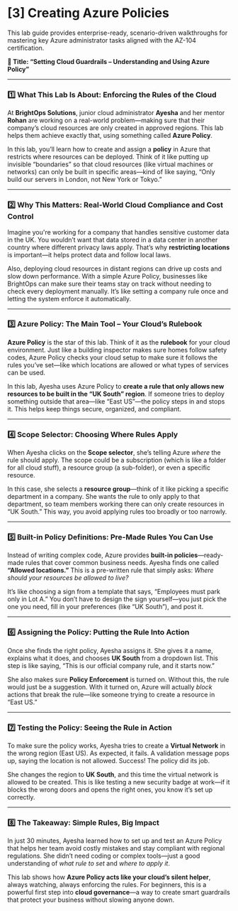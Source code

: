 # [3] Creating Azure Policies

This lab guide provides enterprise-ready, scenario-driven walkthroughs for mastering key Azure administrator tasks aligned with the AZ-104 certification.

**🔐 Title: “Setting Cloud Guardrails – Understanding and Using Azure Policy”**

---

### 1️⃣ What This Lab Is About: Enforcing the Rules of the Cloud

At **BrightOps Solutions**, junior cloud administrator **Ayesha** and her mentor **Rohan** are working on a real-world problem—making sure that their company’s cloud resources are only created in approved regions. This lab helps them achieve exactly that, using something called **Azure Policy**.

In this lab, you’ll learn how to create and assign a **policy** in Azure that restricts where resources can be deployed. Think of it like putting up invisible “boundaries” so that cloud resources (like virtual machines or networks) can only be built in specific areas—kind of like saying, “Only build our servers in London, not New York or Tokyo.”

---

### 2️⃣ Why This Matters: Real-World Cloud Compliance and Cost Control

Imagine you're working for a company that handles sensitive customer data in the UK. You wouldn’t want that data stored in a data center in another country where different privacy laws apply. That’s why **restricting locations** is important—it helps protect data and follow local laws.

Also, deploying cloud resources in distant regions can drive up costs and slow down performance. With a simple Azure Policy, businesses like BrightOps can make sure their teams stay on track without needing to check every deployment manually. It’s like setting a company rule once and letting the system enforce it automatically.

---

### 3️⃣ Azure Policy: The Main Tool – Your Cloud’s Rulebook

**Azure Policy** is the star of this lab. Think of it as the **rulebook** for your cloud environment. Just like a building inspector makes sure homes follow safety codes, Azure Policy checks your cloud setup to make sure it follows the rules you’ve set—like which locations are allowed or what types of services can be used.

In this lab, Ayesha uses Azure Policy to **create a rule that only allows new resources to be built in the “UK South” region**. If someone tries to deploy something outside that area—like “East US”—the policy steps in and stops it. This helps keep things secure, organized, and compliant.

---

### 4️⃣ Scope Selector: Choosing Where Rules Apply

When Ayesha clicks on the **Scope selector**, she’s telling Azure *where* the rule should apply. The scope could be a subscription (which is like a folder for all cloud stuff), a resource group (a sub-folder), or even a specific resource.

In this case, she selects a **resource group**—think of it like picking a specific department in a company. She wants the rule to only apply to that department, so team members working there can only create resources in “UK South.” This way, you avoid applying rules too broadly or too narrowly.

---

### 5️⃣ Built-in Policy Definitions: Pre-Made Rules You Can Use

Instead of writing complex code, Azure provides **built-in policies**—ready-made rules that cover common business needs. Ayesha finds one called **“Allowed locations.”** This is a pre-written rule that simply asks: *Where should your resources be allowed to live?*

It’s like choosing a sign from a template that says, “Employees must park only in Lot A.” You don’t have to design the sign yourself—you just pick the one you need, fill in your preferences (like “UK South”), and post it.

---

### 6️⃣ Assigning the Policy: Putting the Rule Into Action

Once she finds the right policy, Ayesha assigns it. She gives it a name, explains what it does, and chooses **UK South** from a dropdown list. This step is like saying, “This is our official company rule, and it starts now.”

She also makes sure **Policy Enforcement** is turned on. Without this, the rule would just be a suggestion. With it turned on, Azure will actually *block* actions that break the rule—like someone trying to create a resource in “East US.”

---

### 7️⃣ Testing the Policy: Seeing the Rule in Action

To make sure the policy works, Ayesha tries to create a **Virtual Network** in the wrong region (East US). As expected, it fails. A validation message pops up, saying the location is not allowed. Success! The policy did its job.

She changes the region to **UK South**, and this time the virtual network is allowed to be created. This is like testing a new security badge at work—if it blocks the wrong doors and opens the right ones, you know it’s set up correctly.

---

### 8️⃣ The Takeaway: Simple Rules, Big Impact

In just 30 minutes, Ayesha learned how to set up and test an Azure Policy that helps her team avoid costly mistakes and stay compliant with regional regulations. She didn’t need coding or complex tools—just a good understanding of *what rule to set* and *where to apply it*.

This lab shows how **Azure Policy acts like your cloud’s silent helper**, always watching, always enforcing the rules. For beginners, this is a powerful first step into **cloud governance**—a way to create smart guardrails that protect your business without slowing anyone down.
